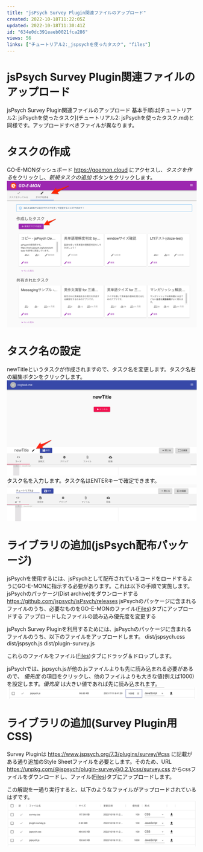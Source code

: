 ```yaml
---
title: "jsPsych Survey Plugin関連ファイルのアップロード"
created: 2022-10-18T11:22:05Z
updated: 2022-10-18T11:30:41Z
id: "634e0dc391eaeb0021fca286"
views: 56
links: ["チュートリアル2:_jspsychを使ったタスク", "files"]
---
```


# jsPsych Survey Plugin関連ファイルのアップロード

jsPsych Survey Plugin関連ファイルのアップロード
基本手順は[チュートリアル2: jsPsychを使ったタスク](チュートリアル2: jsPsychを使ったタスク.md)と同様です。アップロードすべきファイルが異なります。


# タスクの作成
GO-E-MONダッシュボード https://goemon.cloud にアクセスし、*タスクを作る*をクリックし、*新規タスクの追加* ボタンをクリックします。
![](images/634dfcb739203500207b9077.png)


# タスク名の設定
newTitleというタスクが作成されますので、タスク名を変更します。タスク名右の編集ボタンをクリックします。
![](images/60d2633d9ffbb100229f5163.png)
タスク名を入力します。タスク名はENTERキーで確定できます。
![](images/60ea243109e998001cb82b65.png)

# ライブラリの追加(jsPsych配布パッケージ)
jsPsychを使用するには、jsPsychとして配布されているコードをロードするようにGO-E-MONに指示する必要があります。これは以下の手順で実施します。
 jsPsychのパッケージ(Dist archive)をダウンロードする https://github.com/jspsych/jsPsych/releases
 jsPsychのパッケージに含まれるファイルのうち、必要なものをGO-E-MONのファイル([Files](Files.md))タブにアップロードする
 アップロードしたファイルの読み込み優先度を変更する

jsPsych Survey Pluginを利用するためには、jsPsychのパッケージに含まれるファイルのうち、以下のファイルをアップロードします。
 dist/jspsych.css
 dist/jspsych.js
 dist/plugin-survey.js

これらのファイルをファイル([Files](Files.md))タブにドラッグ＆ドロップします。

jsPsychでは、jspsych.jsが他の.jsファイルよりも先に読み込まれる必要があるので、 *優先度* の項目をクリックし、他のファイルよりも大きな値(例えば1000)を設定します。*優先度* は大きい値であれば先に読み込まれます。
![](images/60ea307425c67900213d5b76.png)

# ライブラリの追加(Survey Plugin用CSS)
Survey Pluginは https://www.jspsych.org/7.3/plugins/survey/#css に記載がある通り追加のStyle Sheetファイルを必要とします。そのため、URL https://unpkg.com/@jspsych/plugin-survey@0.2.1/css/survey.css からcssファイルをダウンロードし、ファイル([Files](Files.md))タブにアップロードします。

この解説を一通り実行すると、以下のようなファイルがアップロードされているはずです。
![](images/634e0fcce1401e0022496e75.png)
